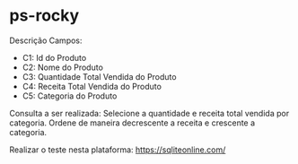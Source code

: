 # ps-rocky

Descrição Campos:
 - C1: Id do Produto
 - C2: Nome do Produto
 - C3: Quantidade Total Vendida do Produto
 - C4: Receita Total Vendida do Produto
 - C5: Categoria do Produto

Consulta a ser realizada: Selecione a quantidade e receita total vendida por categoria. Ordene de maneira decrescente a receita e crescente a categoria.

Realizar o teste nesta plataforma: https://sqliteonline.com/
